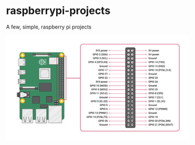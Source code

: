 # raspberrypi-projects
A few, simple, raspberry pi projects
<p align="center">
  <img src="GPIO-Pinout-Diagram.png" width=800/>
</p>
